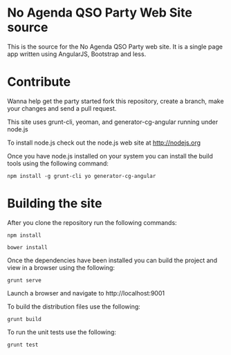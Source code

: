 # No Agenda QSO Party Web Site source
 
This is the source for the No Agenda QSO Party web site. It is a single page app written using AngularJS, Bootstrap and less.

# Contribute

Wanna help get the party started fork this repository, create a branch, make your changes and send a pull request.

This site uses grunt-cli, yeoman, and generator-cg-angular running under node.js

To install node.js check out the node.js web site at http://nodejs.org

Once you have node.js installed on your system you can install the build tools using the following command:

    npm install -g grunt-cli yo generator-cg-angular

# Building the site

After you clone the repository run the following commands:

    npm install
    
    bower install
    
Once the dependencies have been installed you can build the project and view in a browser using the following:

    grunt serve
    
Launch a browser and navigate to http://localhost:9001

To build the distribution files use the following:

    grunt build
    
To run the unit tests use the following:

    grunt test
    
    
    